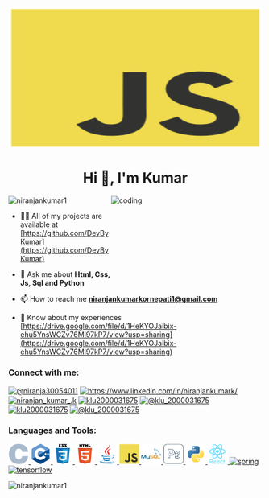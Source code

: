 <img src="https://raw.githubusercontent.com/devicons/devicon/master/icons/javascript/javascript-original.svg" alt="javascript" width="1000" height="280"/>
<h1 align="center">Hi 👋, I'm Kumar</h1>
<img align="right" alt="coding" width="300" height="150" src="https://media0.giphy.com/media/qgQUggAC3Pfv687qPC/200.webp?cid=ecf05e47z99qfhpwuluhvffdky1g3i2bc46y9b3bhrhx9hex&ep=v1_gifs_search&rid=200.webp&ct=g">

<p align="left"> <img src="https://komarev.com/ghpvc/?username=niranjankumar1&label=Profile%20views&color=0e75b6&style=flat" alt="niranjankumar1" /> </p>


- 👨‍💻 All of my projects are available at [https://github.com/DevByKumar](https://github.com/DevByKumar)

- 💬 Ask me about **Html, Css, Js, Sql and Python**

- 📫 How to reach me **niranjankumarkornepati1@gmail.com**

- 📄 Know about my experiences [https://drive.google.com/file/d/1HeKYOJaibix-ehu5YnsWCZv76Mi97kP7/view?usp=sharing](https://drive.google.com/file/d/1HeKYOJaibix-ehu5YnsWCZv76Mi97kP7/view?usp=sharing)

<h3 align="left">Connect with me:</h3>
<p align="left">
<a href="https://twitter.com/@niranja30054011" target="blank"><img align="center" src="https://raw.githubusercontent.com/rahuldkjain/github-profile-readme-generator/master/src/images/icons/Social/twitter.svg" alt="@niranja30054011" height="30" width="40" /></a>
<a href="https://linkedin.com/in/niranjankumark/" target="blank"><img align="center" src="https://raw.githubusercontent.com/rahuldkjain/github-profile-readme-generator/master/src/images/icons/Social/linked-in-alt.svg" alt="https://www.linkedin.com/in/niranjankumark/" height="30" width="40" /></a>
<a href="https://instagram.com/niranjan_kumar_.k" target="blank"><img align="center" src="https://raw.githubusercontent.com/rahuldkjain/github-profile-readme-generator/master/src/images/icons/Social/instagram.svg" alt="niranjan_kumar_.k" height="30" width="40" /></a>
<a href="https://www.codechef.com/users/klu2000031675" target="blank"><img align="center" src="https://cdn.jsdelivr.net/npm/simple-icons@3.1.0/icons/codechef.svg" alt="klu2000031675" height="30" width="40" /></a>
<a href="https://www.hackerrank.com/klu_2000031675" target="blank"><img align="center" src="https://raw.githubusercontent.com/rahuldkjain/github-profile-readme-generator/master/src/images/icons/Social/hackerrank.svg" alt="@klu_2000031675" height="30" width="40" /></a>
<a href="https://www.leetcode.com/klu2000031675" target="blank"><img align="center" src="https://raw.githubusercontent.com/rahuldkjain/github-profile-readme-generator/master/src/images/icons/Social/leet-code.svg" alt="klu2000031675" height="30" width="40" /></a>
<a href="https://www.hackerearth.com/@klu_2000031675" target="blank"><img align="center" src="https://raw.githubusercontent.com/rahuldkjain/github-profile-readme-generator/master/src/images/icons/Social/hackerearth.svg" alt="@klu_2000031675" height="30" width="40" /></a>
</p>

<h3 align="left">Languages and Tools:</h3>
<p align="left"> <a href="https://www.cprogramming.com/" target="_blank" rel="noreferrer"> <img src="https://raw.githubusercontent.com/devicons/devicon/master/icons/c/c-original.svg" alt="c" width="40" height="40"/> </a> <a href="https://www.w3schools.com/cpp/" target="_blank" rel="noreferrer"> <img src="https://raw.githubusercontent.com/devicons/devicon/master/icons/cplusplus/cplusplus-original.svg" alt="cplusplus" width="40" height="40"/> </a> <a href="https://www.w3schools.com/css/" target="_blank" rel="noreferrer"> <img src="https://raw.githubusercontent.com/devicons/devicon/master/icons/css3/css3-original-wordmark.svg" alt="css3" width="40" height="40"/> </a> <a href="https://www.w3.org/html/" target="_blank" rel="noreferrer"> <img src="https://raw.githubusercontent.com/devicons/devicon/master/icons/html5/html5-original-wordmark.svg" alt="html5" width="40" height="40"/> </a> <a href="https://www.java.com" target="_blank" rel="noreferrer"> <img src="https://raw.githubusercontent.com/devicons/devicon/master/icons/java/java-original.svg" alt="java" width="40" height="40"/> </a> <a href="https://developer.mozilla.org/en-US/docs/Web/JavaScript" target="_blank" rel="noreferrer"> <img src="https://raw.githubusercontent.com/devicons/devicon/master/icons/javascript/javascript-original.svg" alt="javascript" width="40" height="40"/> </a> <a href="https://www.mysql.com/" target="_blank" rel="noreferrer"> <img src="https://raw.githubusercontent.com/devicons/devicon/master/icons/mysql/mysql-original-wordmark.svg" alt="mysql" width="40" height="40"/> </a> <a href="https://www.photoshop.com/en" target="_blank" rel="noreferrer"> <img src="https://raw.githubusercontent.com/devicons/devicon/master/icons/photoshop/photoshop-line.svg" alt="photoshop" width="40" height="40"/> </a> <a href="https://www.python.org" target="_blank" rel="noreferrer"> <img src="https://raw.githubusercontent.com/devicons/devicon/master/icons/python/python-original.svg" alt="python" width="40" height="40"/> </a> <a href="https://reactjs.org/" target="_blank" rel="noreferrer"> <img src="https://raw.githubusercontent.com/devicons/devicon/master/icons/react/react-original-wordmark.svg" alt="react" width="40" height="40"/> </a> <a href="https://spring.io/" target="_blank" rel="noreferrer"> <img src="https://www.vectorlogo.zone/logos/springio/springio-icon.svg" alt="spring" width="40" height="40"/> </a> <a href="https://www.tensorflow.org" target="_blank" rel="noreferrer"> <img src="https://www.vectorlogo.zone/logos/tensorflow/tensorflow-icon.svg" alt="tensorflow" width="40" height="40"/> </a> </p>

<p><img align="left" src="https://github-readme-stats.vercel.app/api/top-langs?username=niranjankumar1&show_icons=true&locale=en&layout=compact" alt="niranjankumar1" /></p>


